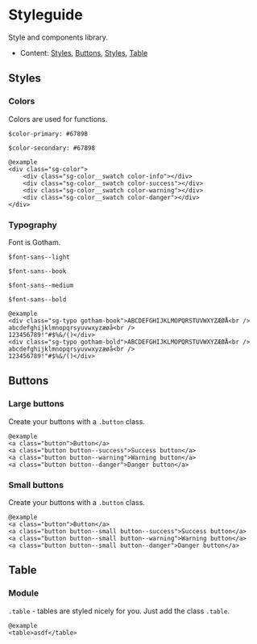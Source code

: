 # Styleguide

Style and components library.
* Content: <a href="#styles">Styles</a>, <a href="#buttons">Buttons</a>, <a href="#styles">Styles</a>, <a href="#table">Table</a>

## Styles

### Colors 
Colors are used for functions.

<code>$color-primary: #67898</code>

<code>$color-secondary: #67898</code>

	@example
	<div class="sg-color">
		<div class="sg-color__swatch color-info"></div>
        <div class="sg-color__swatch color-success"></div>
		<div class="sg-color__swatch color-warning"></div>
		<div class="sg-color__swatch color-danger"></div>
	</div>

### Typography
Font is Gotham. 

<code>$font-sans--light</code>

<code>$font-sans--book</code>

<code>$font-sans--medium</code>

<code>$font-sans--bold</code>


    @example
    <div class="sg-typo gotham-book">ABCDEFGHIJKLMOPQRSTUVWXYZÆØÅ<br />
    abcdefghijklmnopqrsyuvwxyzæøå<br />
    123456789!"#$%&/()</div>
    <div class="sg-typo gotham-bold">ABCDEFGHIJKLMOPQRSTUVWXYZÆØÅ<br />
    abcdefghijklmnopqrsyuvwxyzæøå<br />
    123456789!"#$%&/()</div>	

## Buttons

### Large buttons
Create your buttons with a `.button` class.

    @example
    <a class="button">Button</a>
    <a class="button button--success">Success button</a>
    <a class="button button--warning">Warning button</a>
    <a class="button button--danger">Danger button</a>

### Small buttons
Create your buttons with a `.button` class.

    @example
    <a class="button">Button</a>
    <a class="button button--small button--success">Success button</a>
    <a class="button button--small button--warning">Warning button</a>
    <a class="button button--small button--danger">Danger button</a>


## Table

### Module
`.table` - tables are styled nicely for you. Just add the class `.table`.

    @example
    <table>asdf</table>